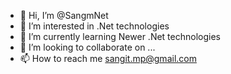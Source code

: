 - 👋 Hi, I’m @SangmNet
- 👀 I’m interested in .Net technologies
- 🌱 I’m currently learning Newer .Net technologies
- 💞️ I’m looking to collaborate on ...
- 📫 How to reach me sangit.mp@gmail.com

<!---
SangmNet/SangmNet is a ✨ special ✨ repository because its `README.md` (this file) appears on your GitHub profile.
You can click the Preview link to take a look at your changes.
--->
